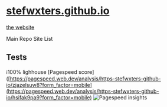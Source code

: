 # [stefwxters.github.io](/)
[the website](https://stefwxters.github.io)

Main Repo Site List
## Tests
:information_source:100% lighhouse 
[Pagespeed score]([https://pagespeed.web.dev/analysis/https-stefwxters-github-io/zjazelsuw8?form_factor=mobile](https://pagespeed.web.dev/analysis/https-stefwxters-github-io/hsifak9pa9?form_factor=mobile)
![Pagespeed insights](images/image.avif)
